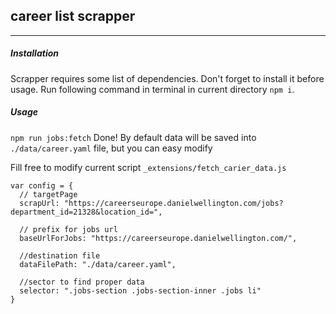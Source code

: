 ## career list scrapper
---

##### Installation 
Scrapper requires some list of dependencies. Don't forget to install it before usage. Run following command in terminal in current directory ```npm i```. 

##### Usage
```npm run jobs:fetch``` Done!
By default data will be saved into ```./data/career.yaml``` file, but you can easy modify 


Fill free to modify current script  `_extensions/fetch_carier_data.js`

```
var config = {
  // targetPage
  scrapUrl: "https://careerseurope.danielwellington.com/jobs?department_id=21328&location_id=",
  
  // prefix for jobs url
  baseUrlForJobs: "https://careerseurope.danielwellington.com/",

  //destination file
  dataFilePath: "./data/career.yaml",

  //sector to find proper data
  selector: ".jobs-section .jobs-section-inner .jobs li"
}
```
